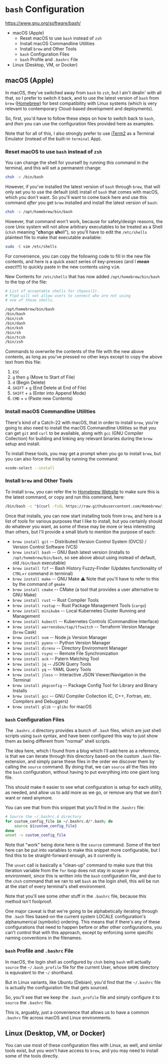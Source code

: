 # `bash` Configuration

https://www.gnu.org/software/bash/

<!-- MarkdownTOC -->

- macOS \(Apple\)
    - Reset macOS to use `bash` instead of `zsh`
    - Install macOS Commandline Utilities
    - Install `brew` and Other Tools
    - `bash` Configuration Files
    - `bash` Profile and `.bashrc` File
- Linux \(Desktop, VM, or Docker\)

<!-- /MarkdownTOC -->

## macOS (Apple)

In macOS, they've switched away from `bash` to `zsh`, but I ain't dealin' with all that, so I prefer to switch it back, and to use the latest version of `bash` from `brew` ([Homebrew](https://brew.sh)) for best compatibility with Linux systems (which is very relevant to contemporary Cloud-based development and deployments).

So, first, you'd have to follow these steps on how to switch back to `bash`, and _then_ you can use the configuration files provided here as examples.

Note that for all of this, I also strongly prefer to use [iTerm2](https://iterm2.com/) as a Terminal Emulator (instead of the built-in `terminal` App).

### Reset macOS to use `bash` instead of `zsh`

You can change the shell for yourself by running this command in the terminal, and this will set a permanent change:

```bash
chsh -s /bin/bash
```

However, if you've installed the latest version of `bash` through `brew`, that will only set you to use the default (old) install of `bash` that comes with macOS, which you don't want. So you'll want to come back here and use this command _after_ you get `brew` installed and install the latest version of `bash`:

```bash
chsh -s /opt/homebrew/bin/bash
```

However, that command won't work, because for safety/design reasons, the core Unix system will not allow arbitrary executables to be treated as a Shell (`chsh` meaning "<b>ch</b>ange <b>sh</b>ell"), so you'll have to edit the `/etc/shells` plaintext file to make that executable available:

```bash
sudo -E vim /etc/shells
```

For convenience, you can copy the following code to fill in the new file contents, and here is a quick _exact_ series of key-presses (and I ___mean___ _exact!!!_) to quickly paste in the new contents using <tt>vim</tt>.

New Contents for `/etc/shells` that has now added `/opt/homebrew/bin/bash` to the top of the file:

```bash
# List of acceptable shells for chpass(1).
# Ftpd will not allow users to connect who are not using
# one of these shells.

/opt/homebrew/bin/bash
/bin/bash
/bin/csh
/bin/dash
/bin/ksh
/bin/sh
/bin/tcsh
/bin/zsh
```

Commands to overwrite the contents of the file with the new above contents, as long as you've pressed no other keys except to copy the above text from this file:

1. `ESC`
1. `g` then `g` (Move to Start of File)
1. `d` (Begin Delete)
1. `SHIFT` + `g` (End Delete at End of File)
1. `SHIFT` + `a` (Enter into Append Mode)
1. `CMD` + `v` (Paste new Contents)

### Install macOS Commandline Utilities

There's kind of a Catch-22 with macOS, that in order to install `brew`, you're going to also need to install the macOS Commandline Utilities so that you can get `git` and `curl` to be available, along with `gcc` (GNU Compiler Collection) for building and linking any relevant binaries during the `brew` setup and install.

To install these tools, you may get a prompt when you go to install `brew`, but you can also force the install by running the command:

```bash
xcode-select --install
```

### Install `brew` and Other Tools

To install `brew`, you can refer the to [Homebrew Website](https://brew.sh/) to make sure this is the latest command, or copy and run this command, here:

```bash
/bin/bash -c "$(curl -fsSL https://raw.githubusercontent.com/Homebrew/install/HEAD/install.sh)"
```

Once that installs, you can now start installing tools from `brew`, and here is a list of tools for various purposes that I like to install, but you certainly should do whatever you want, as some of these may be more or less interesting than others, but I'll provide a small blurb to mention the purpose of each:

- `brew install git` -- Distributed Version Control System (DVCS) / Version Control Software (VCS)
- `brew install bash` -- GNU Bash latest version (installs to `/opt/homebrew/bin/bash`, so see above about using instead of default, old `/bin/bash` executable)
- `brew install fzf` -- Bash History Fuzzy-Finder (Updates functionality of `CTRL`+`r` command in terminal)
- `brew install make` -- GNU Make ⚠️ Note that you'll have to refer to this by the command of `gmake`
- `brew install cmake` -- CMake (a tool that provides a user alternative to GNU Make)
- `brew install rust` -- Rust Compiler Tools
- `brew install rustup` -- Rust Package Management Tools (`cargo`)
- `brew install minikube` -- Local Kubernetes Cluster Running and Management
- `brew install kubectl` -- Kubernetes Controls (Commandline Interface)
- `brew install warrensbox/tap/tfswitch` -- Terraform Version Manage (`brew` Cask)
- `brew install nvm` -- Node.js Version Manager
- `brew install pyenv` -- Python Version Manager
- `brew install direnv` -- Directory Environment Manager
- `brew install rsync` -- Remote File Synchronization
- `brew install ack` -- Patern Matching Tool
- `brew install jq` -- JSON Query Tools
- `brew install yq` -- YAML Query Tools
- `brew install jless` -- Interactive JSON Viewer/Navigation in the Terminal
- `brew install pkgconfig` -- Package Config Tool for Library and Binary Installs
- `brew install gcc` -- GNU Compiler Collection (C, C++, Fortran, etc. Compilers and Debuggers)
- `brew install glib` -- `glibc` for macOS

### `bash` Configuration Files

The `.bashrc.d` directory provides a bunch of `.bash` files, which are just shell scripts using `bash` syntax, and have been configured this way to just show them as being different from "normal" shell scripts.

The idea here, which I found from a blog which I'll add here as a reference, is that we can iterate through this directory based-on the custom `.bash` file-extension, and simply parse these files in the order we discover them by calling the `source` command. By doing that, we can `source` all the files into the `bash` configuration, without having to put everything into one giant long file.

This should make it easier to see what configuration is setup for each utility, as needed, and allow us to add more as we go, or remove any that we don't want or need anymore.

You can see that from this snippet that you'll find in the `.bashrc` file:

```bash
# Source the ~/.bashrc.d directory
for custom_config_file in ~/.bashrc.d/*.bash; do
    source ${custom_config_file}
done
unset -v custom_config_file
```

Note that "work" being done here is the `source` command. Some of the text here can be put into variables to make this snippet more configurable, but I find this to be straight-forward enough, as it currently is.

The `unset` call is basically a "clean-up" command to make sure that this iteration variable from the `for` loop does not stay in scope in your environment, since this is written into the `bash` configuration file, and due to the `chsh` command that we ran to set `bash` as the login shell, this will be run at the start of every terminal's shell environment.

Note that you'll see some other stuff in the `.bashrc` file, because this method isn't foolproof.

One major caveat is that we're going to be alphabetically iterating through the `.bash` files based-on the current system LOCALE configuration's alphanumerical (symbolic) ordering. This means that if there's any of these configurations that need to happen before or after other configurations, you can't control that with this approach, except by enforcing some specific naming conventions in the filenames.

### `bash` Profile and `.bashrc` File

In macOS, the login shell as configured by `chsh` being `bash` will actually `source` the `~/.bash_profile` file for the current User, whose `$HOME` directory is equivalent to the `~/` shorthand.

But in Linux variants, like Ubuntu (Debian), you'd find that the `~/.bashrc` file is actually the configuration file that gets sourced.

So, you'll see that we keep the `.bash_profile` file and simply configure it to `source` the `.bashrc` file.

This is, arguably, just a convenience that allows us to have a common `.bashrc` file across macOS and Linux environments.

## Linux (Desktop, VM, or Docker)

You can use most of these configuration files with Linux, as well, and similar tools exist, but you won't have access to `brew`, and you may need to install some of the tools directly.
